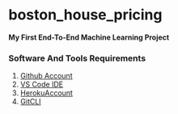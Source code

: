 # boston_house_pricing

**My First End-To-End Machine Learning Project**

### Software And Tools Requirements

1. [Github Account](https://github.com)
2. [VS Code IDE](https://code.visualstudio.com/)
3. [HerokuAccount](https://www.heroku.com/)
4. [GitCLI](https://git-scm.com/book/en/v2/Getting-Started-The-Command-Line)
